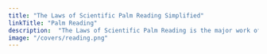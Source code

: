 ```yaml
---
title: "The Laws of Scientific Palm Reading Simplified"
linkTitle: "Palm Reading"
description:  "The Laws of Scientific Palm Reading is the major work of William G Benham"
image: "/covers/reading.png"
---
```

